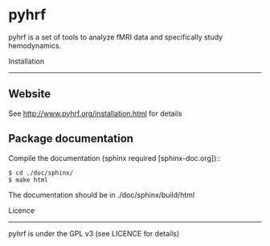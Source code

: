 pyhrf
=====

pyhrf is a set of tools to analyze fMRI data and specifically study hemodynamics.


Installation
************

Website
-------

See http://www.pyhrf.org/installation.html for details

Package documentation
---------------------

Compile the documentation (sphinx required [sphinx-doc.org])::
    
    $ cd ./doc/sphinx/
    $ make html
    
The documentation should be in ./doc/sphinx/build/html

Licence
*******

pyhrf is under the GPL v3 (see LICENCE for details)